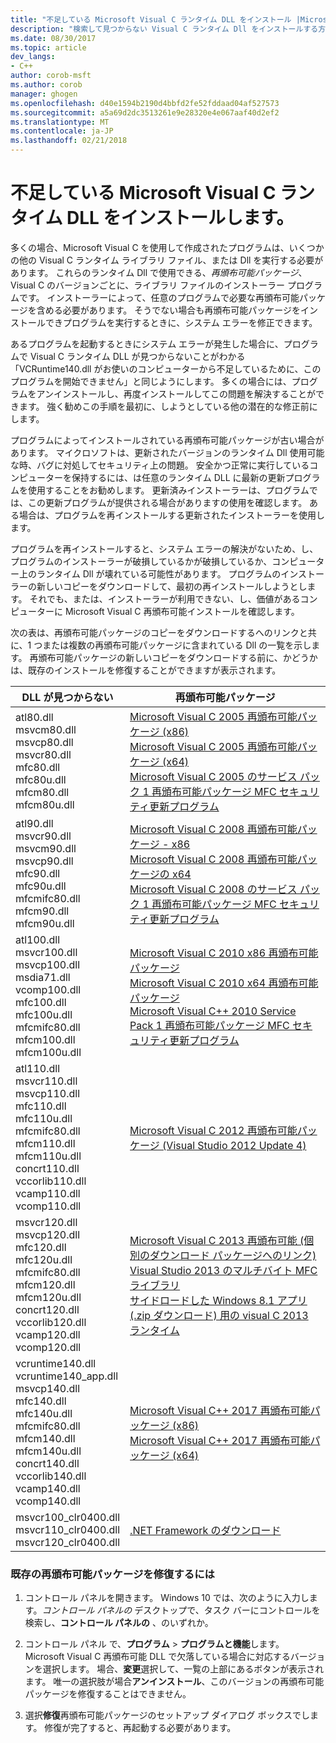 ```yaml
---
title: "不足している Microsoft Visual C ランタイム DLL をインストール |Microsoft ドキュメント"
description: "検索して見つからない Visual C ランタイム Dll をインストールする方法。"
ms.date: 08/30/2017
ms.topic: article
dev_langs:
- C++
author: corob-msft
ms.author: corob
manager: ghogen
ms.openlocfilehash: d40e1594b2190d4bbfd2fe52fddaad04af527573
ms.sourcegitcommit: a5a69d2dc3513261e9e28320e4e067aaf40d2ef2
ms.translationtype: MT
ms.contentlocale: ja-JP
ms.lasthandoff: 02/21/2018
---
```

# <a name="install-a-missing-microsoft-visual-c-runtime-dll"></a>不足している Microsoft Visual C ランタイム DLL をインストールします。

多くの場合、Microsoft Visual C を使用して作成されたプログラムは、いくつかの他の Visual C ランタイム ライブラリ ファイル、または Dll を実行する必要があります。 これらのランタイム Dll で使用できる、*再頒布可能パッケージ*、Visual C のバージョンごとに、ライブラリ ファイルのインストーラー プログラムです。 インストーラーによって、任意のプログラムで必要な再頒布可能パッケージを含める必要があります。 そうでない場合も再頒布可能パッケージをインストールできプログラムを実行するときに、システム エラーを修正できます。 

あるプログラムを起動するときにシステム エラーが発生した場合に、プログラムで Visual C ランタイム DLL が見つからないことがわかる「VCRuntime140.dll がお使いのコンピューターから不足しているために、このプログラムを開始できません」と同じようにします。 多くの場合には、プログラムをアンインストールし、再度インストールしてこの問題を解決することができます。 強く勧めこの手順を最初に、しようとしている他の潜在的な修正前にします。

プログラムによってインストールされている再頒布可能パッケージが古い場合があります。 マイクロソフトは、更新されたバージョンのランタイム Dll 使用可能な時、バグに対処してセキュリティ上の問題。 安全かつ正常に実行しているコンピューターを保持するには、は任意のランタイム DLL に最新の更新プログラムを使用することをお勧めします。 更新済みインストーラーは、プログラムでは、この更新プログラムが提供される場合がありますの使用を確認します。 ある場合は、プログラムを再インストールする更新されたインストーラーを使用します。

プログラムを再インストールすると、システム エラーの解決がないため、し、プログラムのインストーラーが破損しているかが破損しているか、コンピューター上のランタイム Dll が壊れている可能性があります。 プログラムのインストーラーの新しいコピーをダウンロードして、最初の再インストールしようとします。 それでも、または、インストーラーが利用できない、し、価値があるコンピューターに Microsoft Visual C 再頒布可能インストールを確認します。 

次の表は、再頒布可能パッケージのコピーをダウンロードするへのリンクと共に、1 つまたは複数の再頒布可能パッケージに含まれている Dll の一覧を示します。 再頒布可能パッケージの新しいコピーをダウンロードする前に、かどうかは、既存のインストールを修復することができますが表示されます。

|DLL が見つからない  |再頒布可能パッケージ  |
|---------|---------|
|atl80.dll<br />msvcm80.dll<br />msvcp80.dll<br />msvcr80.dll<br />mfc80.dll<br />mfc80u.dll<br />mfcm80.dll<br />mfcm80u.dll|[Microsoft Visual C 2005 再頒布可能パッケージ (x86)](https://www.microsoft.com/en-us/download/details.aspx?id=5638)<br />[Microsoft Visual C 2005 再頒布可能パッケージ (x64)](https://www.microsoft.com/en-us/download/details.aspx?id=18471)<br />[Microsoft Visual C 2005 のサービス パック 1 再頒布可能パッケージ MFC セキュリティ更新プログラム](https://www.microsoft.com/en-us/download/details.aspx?id=26347)|
|atl90.dll<br />msvcr90.dll<br />msvcm90.dll<br />msvcp90.dll<br />mfc90.dll<br />mfc90u.dll<br />mfcmifc80.dll<br />mfcm90.dll<br />mfcm90u.dll|[Microsoft Visual C 2008 再頒布可能パッケージ - x86](https://www.microsoft.com/en-us/download/details.aspx?id=5582)<br />[Microsoft Visual C 2008 再頒布可能パッケージの x64](https://www.microsoft.com/en-us/download/details.aspx?id=2092)<br />[Microsoft Visual C 2008 のサービス パック 1 再頒布可能パッケージ MFC セキュリティ更新プログラム](https://www.microsoft.com/en-us/download/details.aspx?id=26368)|
|atl100.dll<br />msvcr100.dll<br />msvcp100.dll<br />msdia71.dll<br />vcomp100.dll<br />mfc100.dll<br />mfc100u.dll<br />mfcmifc80.dll<br />mfcm100.dll<br />mfcm100u.dll|[Microsoft Visual C 2010 x86 再頒布可能パッケージ](https://www.microsoft.com/en-us/download/details.aspx?id=8328)<br />[Microsoft Visual C 2010 x64 再頒布可能パッケージ](https://www.microsoft.com/en-us/download/details.aspx?id=13523)<br />[Microsoft Visual C++ 2010 Service Pack 1 再頒布可能パッケージ MFC セキュリティ更新プログラム](https://www.microsoft.com/en-us/download/details.aspx?id=26999)|
|atl110.dll<br />msvcr110.dll<br />msvcp110.dll<br />mfc110.dll<br />mfc110u.dll<br />mfcmifc80.dll<br />mfcm110.dll<br />mfcm110u.dll<br />concrt110.dll<br />vccorlib110.dll<br />vcamp110.dll<br />vcomp110.dll|[Microsoft Visual C 2012 再頒布可能パッケージ (Visual Studio 2012 Update 4)](https://www.microsoft.com/en-us/download/details.aspx?id=30679)|
|msvcr120.dll<br />msvcp120.dll<br />mfc120.dll<br />mfc120u.dll<br />mfcmifc80.dll<br />mfcm120.dll<br />mfcm120u.dll<br />concrt120.dll<br />vccorlib120.dll<br />vcamp120.dll<br />vcomp120.dll|[Microsoft Visual C 2013 再頒布可能 (個別のダウンロード パッケージへのリンク)](https://support.microsoft.com/en-us/help/3179560/update-for-visual-c-2013-and-visual-c-redistributable-package)<br />[Visual Studio 2013 のマルチバイト MFC ライブラリ](https://www.microsoft.com/en-us/download/details.aspx?id=40770)<br />[サイドロードした Windows 8.1 アプリ (.zip ダウンロード) 用の visual C 2013 ランタイム](http://download.microsoft.com/download/5/F/0/5F0F8404-9329-44A9-8176-ED6F7F746F25/VCLibs_Redist_Packages.zip)|
|vcruntime140.dll<br />vcruntime140_app.dll<br />msvcp140.dll<br />mfc140.dll<br />mfc140u.dll<br />mfcmifc80.dll<br />mfcm140.dll<br />mfcm140u.dll<br />concrt140.dll<br />vccorlib140.dll<br />vcamp140.dll<br />vcomp140.dll|[Microsoft Visual C++ 2017 再頒布可能パッケージ (x86)](https://go.microsoft.com/fwlink/?LinkId=746571)<br />[Microsoft Visual C++ 2017 再頒布可能パッケージ (x64)](https://go.microsoft.com/fwlink/?LinkId=746572)|
|msvcr100_clr0400.dll<br />msvcr110_clr0400.dll<br />msvcr120_clr0400.dll|[.NET Framework のダウンロード](https://www.microsoft.com/net/download/framework)|

### <a name="to-repair-an-existing-redistributable-package"></a>既存の再頒布可能パッケージを修復するには

1. コントロール パネルを開きます。 Windows 10 では、次のように入力します。*コントロール パネルの* デスクトップで、タスク バーにコントロールを検索し、**コントロール パネルの**  、のいずれか。

2. コントロール パネル で、**プログラム** > **プログラムと機能**します。 Microsoft Visual C 再頒布可能 DLL で欠落している場合に対応するバージョンを選択します。 場合、**変更**選択して、一覧の上部にあるボタンが表示されます。 唯一の選択肢が場合**アンインストール**、このバージョンの再頒布可能パッケージを修復することはできません。

3. 選択**修復**再頒布可能パッケージのセットアップ ダイアログ ボックスでします。 修復が完了すると、再起動する必要があります。 